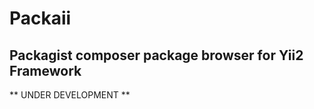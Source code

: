 Packaii
=======

Packagist composer package browser for Yii2 Framework
-----------------------------------------------------

** UNDER DEVELOPMENT **
